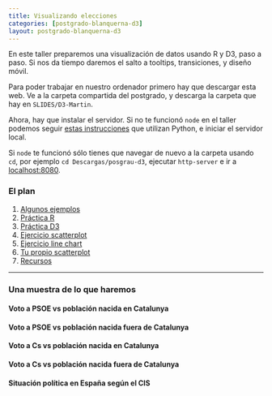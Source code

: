 ```yaml
---
title: Visualizando elecciones
categories: [postgrado-blanquerna-d3]
layout: postgrado-blanquerna-d3
---
```


En este taller preparemos una visualización de datos usando R y D3, paso a paso. Si nos da tiempo daremos el salto a tooltips, transiciones, y diseño móvil.

Para poder trabajar en nuestro ordenador primero hay que descargar esta web. Ve a la carpeta compartida del postgrado, y descarga la carpeta que hay en `SLIDES/D3-Martin`.

Ahora, hay que instalar el servidor. Si no te funcionó `node` en el taller podemos seguir [estas instrucciones](https://developer.mozilla.org/es/docs/Learn/Common_questions/set_up_a_local_testing_server#Ejecutando_un_servidor_HTTP_local_simple) que utilizan Python, e iniciar el servidor local.

Si `node` te funcionó sólo tienes que navegar de nuevo a la carpeta usando `cd`, por ejemplo `cd Descargas/posgrau-d3`, ejecutar `http-server` e ir a <a href="localhost:8080">localhost:8080</a>.

### El plan

1. [Algunos ejemplos](ejemplos)
2. [Práctica R](r)
3. [Práctica D3](d3)
4. [Ejercicio scatterplot](ejercicio-scatterplot)
5. [Ejercicio line chart](ejercicio-line-chart)
6. [Tu propio scatterplot](tu-scatterplot)
7. [Recursos](recursos)

---

### Una muestra de lo que haremos

<div class="scatters">
<div class="row">
  <h4>Voto a PSOE vs población nacida en Catalunya</h4>
  <div class="scatter-cat" data-party="psoe" data-variable="pct_cat" data-ymin="0.4" data-ymax="1"></div>
</div>

<div class="row">
  <h4>Voto a PSOE vs población nacida fuera de Catalunya</h4>
  <div class="scatter-es" data-party="psoe" data-variable="pct_es" data-ymin="0" data-ymax="0.35"></div>
</div>

<div class="row">
  <h4>Voto a Cs vs población nacida en Catalunya</h4>
  <div class="scatter-cs-cat" data-party="cs" data-variable="pct_cat" data-ymin="0.4" data-ymax="1" data-xmax="25"></div>
</div>

<div class="row">
  <h4>Voto a Cs vs población nacida fuera de Catalunya</h4>
  <div class="scatter-cs-es" data-party="cs" data-variable="pct_es" data-ymin="0" data-ymax="0.35" data-xmax="25"></div>
</div>

</div>

<div>
  <h4>Situación política en España según el CIS</h4>
  <div class="line-chart"></div>
</div>

<script src="/assets/postgrado-blanquerna-d3/javascript/scatterplot_final.js"></script>
<script src="/assets/postgrado-blanquerna-d3/javascript/line_chart_final.js"></script>
<script>
scatter('.scatter-cat');
scatter('.scatter-es');

scatter('.scatter-cs-cat');
scatter('.scatter-cs-es');

lineChart('.line-chart');
</script>

